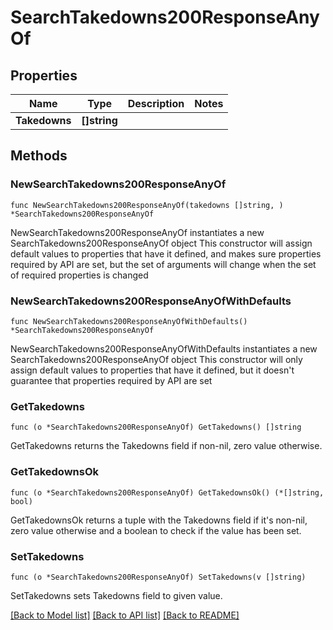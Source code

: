 # SearchTakedowns200ResponseAnyOf

## Properties

Name | Type | Description | Notes
------------ | ------------- | ------------- | -------------
**Takedowns** | **[]string** |  | 

## Methods

### NewSearchTakedowns200ResponseAnyOf

`func NewSearchTakedowns200ResponseAnyOf(takedowns []string, ) *SearchTakedowns200ResponseAnyOf`

NewSearchTakedowns200ResponseAnyOf instantiates a new SearchTakedowns200ResponseAnyOf object
This constructor will assign default values to properties that have it defined,
and makes sure properties required by API are set, but the set of arguments
will change when the set of required properties is changed

### NewSearchTakedowns200ResponseAnyOfWithDefaults

`func NewSearchTakedowns200ResponseAnyOfWithDefaults() *SearchTakedowns200ResponseAnyOf`

NewSearchTakedowns200ResponseAnyOfWithDefaults instantiates a new SearchTakedowns200ResponseAnyOf object
This constructor will only assign default values to properties that have it defined,
but it doesn't guarantee that properties required by API are set

### GetTakedowns

`func (o *SearchTakedowns200ResponseAnyOf) GetTakedowns() []string`

GetTakedowns returns the Takedowns field if non-nil, zero value otherwise.

### GetTakedownsOk

`func (o *SearchTakedowns200ResponseAnyOf) GetTakedownsOk() (*[]string, bool)`

GetTakedownsOk returns a tuple with the Takedowns field if it's non-nil, zero value otherwise
and a boolean to check if the value has been set.

### SetTakedowns

`func (o *SearchTakedowns200ResponseAnyOf) SetTakedowns(v []string)`

SetTakedowns sets Takedowns field to given value.



[[Back to Model list]](../README.md#documentation-for-models) [[Back to API list]](../README.md#documentation-for-api-endpoints) [[Back to README]](../README.md)


